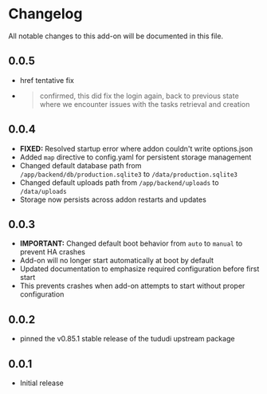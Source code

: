 # Changelog

All notable changes to this add-on will be documented in this file.

## 0.0.5

- href tentative fix
- > confirmed, this did fix the login again, back to previous state where we encounter issues with the tasks retrieval and creation

## 0.0.4

- **FIXED:** Resolved startup error where addon couldn't write options.json
- Added `map` directive to config.yaml for persistent storage management
- Changed default database path from `/app/backend/db/production.sqlite3` to `/data/production.sqlite3`
- Changed default uploads path from `/app/backend/uploads` to `/data/uploads`
- Storage now persists across addon restarts and updates

## 0.0.3

- **IMPORTANT:** Changed default boot behavior from `auto` to `manual` to prevent HA crashes
- Add-on will no longer start automatically at boot by default
- Updated documentation to emphasize required configuration before first start
- This prevents crashes when add-on attempts to start without proper configuration

## 0.0.2

- pinned the v0.85.1 stable release of the tududi upstream package

## 0.0.1

- Initial release